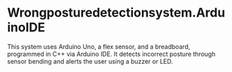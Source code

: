 # Wrongposturedetectionsystem.ArduinoIDE
This system uses Arduino Uno, a flex sensor, and a breadboard, programmed in C++ via Arduino IDE. It detects incorrect posture through sensor bending and alerts the user using a buzzer or LED.
